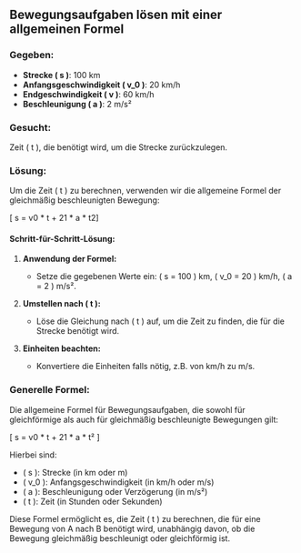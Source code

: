 ## Bewegungsaufgaben lösen mit einer allgemeinen Formel

### Gegeben:

- **Strecke \( s \)**: 100 km
- **Anfangsgeschwindigkeit \( v_0 \)**: 20 km/h
- **Endgeschwindigkeit \( v \)**: 60 km/h
- **Beschleunigung \( a \)**: 2 m/s²

### Gesucht:

Zeit \( t \), die benötigt wird, um die Strecke zurückzulegen.

### Lösung:

Um die Zeit \( t \) zu berechnen, verwenden wir die allgemeine Formel der gleichmäßig beschleunigten Bewegung:

\[ s = v0​ * t + 21 ​* a * t2]

#### Schritt-für-Schritt-Lösung:

1. **Anwendung der Formel:**
   - Setze die gegebenen Werte ein: \( s = 100 \) km, \( v_0 = 20 \) km/h, \( a = 2 \) m/s².

2. **Umstellen nach \( t \):**
   - Löse die Gleichung nach \( t \) auf, um die Zeit zu finden, die für die Strecke benötigt wird.

3. **Einheiten beachten:**
   - Konvertiere die Einheiten falls nötig, z.B. von km/h zu m/s.

### Generelle Formel:

Die allgemeine Formel für Bewegungsaufgaben, die sowohl für gleichförmige als auch für gleichmäßig beschleunigte Bewegungen gilt:

\[ s = v0 * t + 21​ * a * t² \]

Hierbei sind:
- \( s \): Strecke (in km oder m)
- \( v_0 \): Anfangsgeschwindigkeit (in km/h oder m/s)
- \( a \): Beschleunigung oder Verzögerung (in m/s²)
- \( t \): Zeit (in Stunden oder Sekunden)

Diese Formel ermöglicht es, die Zeit \( t \) zu berechnen, die für eine Bewegung von A nach B benötigt wird, unabhängig davon, ob die Bewegung gleichmäßig beschleunigt oder gleichförmig ist.
